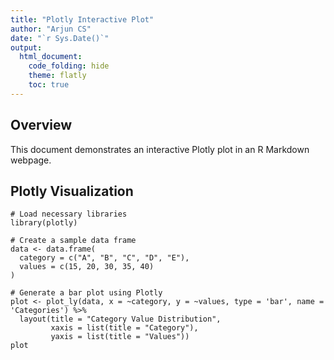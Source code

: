 ```yaml
---
title: "Plotly Interactive Plot"
author: "Arjun CS"
date: "`r Sys.Date()`"
output:
  html_document:
    code_folding: hide
    theme: flatly
    toc: true
---
```


## Overview

This document demonstrates an interactive Plotly plot in an R Markdown webpage.

## Plotly Visualization

```{r plotly-example, echo=FALSE}
# Load necessary libraries
library(plotly)

# Create a sample data frame
data <- data.frame(
  category = c("A", "B", "C", "D", "E"),
  values = c(15, 20, 30, 35, 40)
)

# Generate a bar plot using Plotly
plot <- plot_ly(data, x = ~category, y = ~values, type = 'bar', name = 'Categories') %>%
  layout(title = "Category Value Distribution", 
         xaxis = list(title = "Category"), 
         yaxis = list(title = "Values"))
plot
